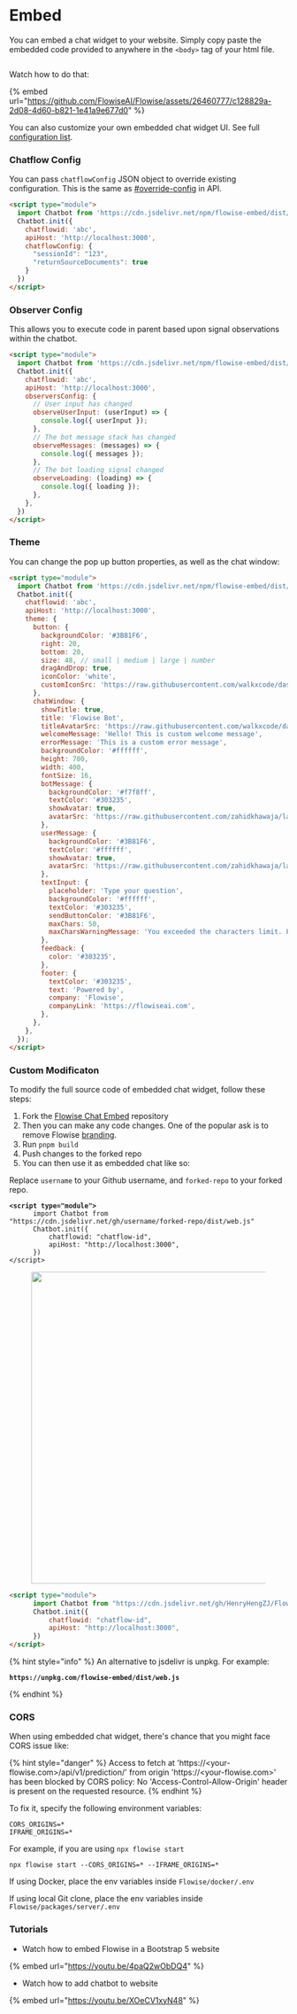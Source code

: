 # Embed

You can embed a chat widget to your website. Simply copy paste the embedded code provided to anywhere in the `<body>` tag of your html file.

<figure><img src="../.gitbook/assets/image (8) (2) (1) (1).png" alt=""><figcaption></figcaption></figure>

Watch how to do that:

{% embed url="https://github.com/FlowiseAI/Flowise/assets/26460777/c128829a-2d08-4d60-b821-1e41a9e677d0" %}

You can also customize your own embedded chat widget UI. See full [configuration list](https://github.com/FlowiseAI/FlowiseChatEmbed#configuration).

### Chatflow Config

You can pass `chatflowConfig` JSON object to override existing configuration. This is the same as  [#override-config](api.md#override-config "mention") in API.

```html
<script type="module">
  import Chatbot from 'https://cdn.jsdelivr.net/npm/flowise-embed/dist/web.js';
  Chatbot.init({
    chatflowid: 'abc',
    apiHost: 'http://localhost:3000',
    chatflowConfig: {
      "sessionId": "123",
      "returnSourceDocuments": true
    }
  })
</script>
```

### Observer Config

This allows you to execute code in parent based upon signal observations within the chatbot.

```html
<script type="module">
  import Chatbot from 'https://cdn.jsdelivr.net/npm/flowise-embed/dist/web.js';
  Chatbot.init({
    chatflowid: 'abc',
    apiHost: 'http://localhost:3000',
    observersConfig: {
      // User input has changed
      observeUserInput: (userInput) => {
        console.log({ userInput });
      },
      // The bot message stack has changed
      observeMessages: (messages) => {
        console.log({ messages });
      },
      // The bot loading signal changed
      observeLoading: (loading) => {
        console.log({ loading });
      },
    },
  })
</script>
```

### Theme

You can change the pop up button properties, as well as the chat window:

```html
<script type="module">
  import Chatbot from 'https://cdn.jsdelivr.net/npm/flowise-embed/dist/web.js';
  Chatbot.init({
    chatflowid: 'abc',
    apiHost: 'http://localhost:3000',
    theme: {
      button: {
        backgroundColor: '#3B81F6',
        right: 20,
        bottom: 20,
        size: 48, // small | medium | large | number
        dragAndDrop: true,
        iconColor: 'white',
        customIconSrc: 'https://raw.githubusercontent.com/walkxcode/dashboard-icons/main/svg/google-messages.svg',
      },
      chatWindow: {
        showTitle: true,
        title: 'Flowise Bot',
        titleAvatarSrc: 'https://raw.githubusercontent.com/walkxcode/dashboard-icons/main/svg/google-messages.svg',
        welcomeMessage: 'Hello! This is custom welcome message',
        errorMessage: 'This is a custom error message',
        backgroundColor: '#ffffff',
        height: 700,
        width: 400,
        fontSize: 16,
        botMessage: {
          backgroundColor: '#f7f8ff',
          textColor: '#303235',
          showAvatar: true,
          avatarSrc: 'https://raw.githubusercontent.com/zahidkhawaja/langchain-chat-nextjs/main/public/parroticon.png',
        },
        userMessage: {
          backgroundColor: '#3B81F6',
          textColor: '#ffffff',
          showAvatar: true,
          avatarSrc: 'https://raw.githubusercontent.com/zahidkhawaja/langchain-chat-nextjs/main/public/usericon.png',
        },
        textInput: {
          placeholder: 'Type your question',
          backgroundColor: '#ffffff',
          textColor: '#303235',
          sendButtonColor: '#3B81F6',
          maxChars: 50,
          maxCharsWarningMessage: 'You exceeded the characters limit. Please input less than 50 characters.',
        },
        feedback: {
          color: '#303235',
        },
        footer: {
          textColor: '#303235',
          text: 'Powered by',
          company: 'Flowise',
          companyLink: 'https://flowiseai.com',
        },
      },
    },
  });
</script>
```

### Custom Modificaton

To modify the full source code of embedded chat widget, follow these steps:

1. Fork the [Flowise Chat Embed](https://github.com/FlowiseAI/FlowiseChatEmbed) repository
2. Then you can make any code changes. One of the popular ask is to remove Flowise [branding](https://github.com/HenryHengZJ/FlowiseChatEmbed-Test/blob/main/src/components/Bot.tsx#L337).
3. Run `pnpm build`
4. Push changes to the forked repo
5. You can then use it as embedded chat like so:

Replace `username` to your Github username, and `forked-repo` to your forked repo.

<pre class="language-html"><code class="lang-html"><strong>&#x3C;script type="module">
</strong>      import Chatbot from "https://cdn.jsdelivr.net/gh/username/forked-repo/dist/web.js"
      Chatbot.init({
          chatflowid: "chatflow-id",
          apiHost: "http://localhost:3000",
      })
&#x3C;/script>
</code></pre>

<figure><img src="../.gitbook/assets/image (1) (1) (2).png" alt="" width="563"><figcaption></figcaption></figure>

```html
<script type="module">
      import Chatbot from "https://cdn.jsdelivr.net/gh/HenryHengZJ/FlowiseChatEmbed-Test/dist/web.js"
      Chatbot.init({
          chatflowid: "chatflow-id",
          apiHost: "http://localhost:3000",
      })
</script>
```

{% hint style="info" %}
An alternative to jsdelivr is unpkg. For example:&#x20;

<pre><code><strong>https://unpkg.com/flowise-embed/dist/web.js
</strong></code></pre>
{% endhint %}

### CORS

When using embedded chat widget, there's chance that you might face CORS issue like:

{% hint style="danger" %}
Access to fetch at 'https://\<your-flowise.com>/api/v1/prediction/' from origin 'https://\<your-flowise.com>' has been blocked by CORS policy: No 'Access-Control-Allow-Origin' header is present on the requested resource.
{% endhint %}

To fix it, specify the following environment variables:

```
CORS_ORIGINS=*
IFRAME_ORIGINS=*
```

For example, if you are using `npx flowise start`

```
npx flowise start --CORS_ORIGINS=* --IFRAME_ORIGINS=*
```

If using Docker, place the env variables inside `Flowise/docker/.env`

If using local Git clone, place the env variables inside `Flowise/packages/server/.env`

### Tutorials

* Watch how to embed Flowise in a Bootstrap 5 website

{% embed url="https://youtu.be/4paQ2wObDQ4" %}

* Watch how to add chatbot to website

{% embed url="https://youtu.be/XOeCV1xyN48" %}
